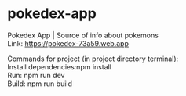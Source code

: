 # pokedex-app
Pokedex App | Source of info about pokemons <br>
Link: https://pokedex-73a59.web.app
<br>

 
Commands for project (in project directory terminal): <br>
    Install dependencies:npm install <br>
Run: npm run dev<br>
    Build: npm run build
